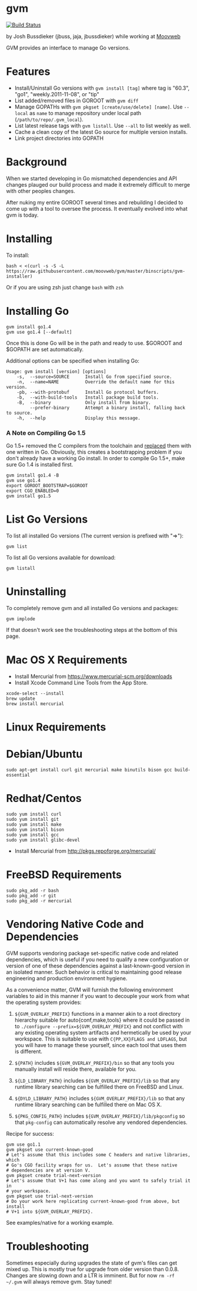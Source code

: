 # gvm

[![Build Status](https://travis-ci.org/moovweb/gvm.svg?branch=master)](https://travis-ci.org/moovweb/gvm)

by Josh Bussdieker (jbuss, jaja, jbussdieker) while working at [Moovweb](https://www.moovweb.com)

GVM provides an interface to manage Go versions.

Features
========
* Install/Uninstall Go versions with `gvm install [tag]` where tag is "60.3", "go1", "weekly.2011-11-08", or "tip"
* List added/removed files in GOROOT with `gvm diff`
* Manage GOPATHs with `gvm pkgset [create/use/delete] [name]`. Use `--local` as `name` to manage repository under local path (`/path/to/repo/.gvm_local`).
* List latest release tags with `gvm listall`. Use `--all` to list weekly as well.
* Cache a clean copy of the latest Go source for multiple version installs.
* Link project directories into GOPATH

Background
==========
When we started developing in Go mismatched dependencies and API changes plauged our build process and made it extremely difficult to merge with other peoples changes.

After nuking my entire GOROOT several times and rebuilding I decided to come up with a tool to oversee the process. It eventually evolved into what gvm is today.

Installing
==========

To install:

    bash < <(curl -s -S -L https://raw.githubusercontent.com/moovweb/gvm/master/binscripts/gvm-installer)

Or if you are using zsh just change `bash` with `zsh`

Installing Go
=============
    gvm install go1.4
    gvm use go1.4 [--default]
Once this is done Go will be in the path and ready to use. $GOROOT and $GOPATH are set automatically.

Additional options can be specified when installing Go:

    Usage: gvm install [version] [options]
        -s,  --source=SOURCE      Install Go from specified source.
        -n,  --name=NAME          Override the default name for this version.
        -pb, --with-protobuf      Install Go protocol buffers.
        -b,  --with-build-tools   Install package build tools.
        -B,  --binary             Only install from binary.
             --prefer-binary      Attempt a binary install, falling back to source.
        -h,  --help               Display this message.
        
### A Note on Compiling Go 1.5
Go 1.5+ removed the C compilers from the toolchain and [replaced][compiler_note] them with one written in Go. Obviously, this creates a bootstrapping problem if you don't already have a working Go install. In order to compile Go 1.5+, make sure Go 1.4 is installed first.

```
gvm install go1.4 -B
gvm use go1.4
export GOROOT_BOOTSTRAP=$GOROOT
export CGO_ENABLED=0
gvm install go1.5
```

[compiler_note]: https://docs.google.com/document/d/1OaatvGhEAq7VseQ9kkavxKNAfepWy2yhPUBs96FGV28/edit

List Go Versions
================
To list all installed Go versions (The current version is prefixed with "=>"):

    gvm list

To list all Go versions available for download:

    gvm listall

Uninstalling
============
To completely remove gvm and all installed Go versions and packages:

    gvm implode

If that doesn't work see the troubleshooting steps at the bottom of this page.

Mac OS X Requirements
====================
 * Install Mercurial from https://www.mercurial-scm.org/downloads
 * Install Xcode Command Line Tools from the App Store.

```
xcode-select --install
brew update
brew install mercurial
```

Linux Requirements
==================

Debian/Ubuntu
==================
    sudo apt-get install curl git mercurial make binutils bison gcc build-essential

Redhat/Centos
==================

    sudo yum install curl
    sudo yum install git
    sudo yum install make
    sudo yum install bison
    sudo yum install gcc
    sudo yum install glibc-devel

 * Install Mercurial from http://pkgs.repoforge.org/mercurial/

FreeBSD Requirements
====================

    sudo pkg_add -r bash
    sudo pkg_add -r git
    sudo pkg_add -r mercurial

Vendoring Native Code and Dependencies
==================================================
GVM supports vendoring package set-specific native code and related
dependencies, which is useful if you need to qualify a new configuration
or version of one of these dependencies against a last-known-good version
in an isolated manner.  Such behavior is critical to maintaining good release
engineering and production environment hygiene.

As a convenience matter, GVM will furnish the following environment variables to
aid in this manner if you want to decouple your work from what the operating
system provides:

1. ``${GVM_OVERLAY_PREFIX}`` functions in a manner akin to a root directory
  hierarchy suitable for auto{conf,make,tools} where it could be passed in
  to ``./configure --prefix=${GVM_OVERLAY_PREFIX}`` and not conflict with any
  existing operating system artifacts and hermetically be used by your
  workspace.  This is suitable to use with ``C{PP,XX}FLAGS and LDFLAGS``, but you will have
  to manage these yourself, since each tool that uses them is different.

2. ``${PATH}`` includes ``${GVM_OVERLAY_PREFIX}/bin`` so that any tools you
  manually install will reside there, available for you.

3. ``${LD_LIBRARY_PATH}`` includes ``${GVM_OVERLAY_PREFIX}/lib`` so that any
  runtime library searching can be fulfilled there on FreeBSD and Linux.

4. ``${DYLD_LIBRARY_PATH}`` includes ``${GVM_OVERLAY_PREFIX}/lib`` so that any
  runtime library searching can be fulfilled there on Mac OS X.

5. ``${PKG_CONFIG_PATH}`` includes ``${GVM_OVERLAY_PREFIX}/lib/pkgconfig`` so
  that ``pkg-config`` can automatically resolve any vendored dependencies.

Recipe for success:

    gvm use go1.1
    gvm pkgset use current-known-good
    # Let's assume that this includes some C headers and native libraries, which
    # Go's CGO facility wraps for us.  Let's assume that these native
    # dependencies are at version V.
    gvm pkgset create trial-next-version
    # Let's assume that V+1 has come along and you want to safely trial it in
    # your workspace.
    gvm pkgset use trial-next-version
    # Do your work here replicating current-known-good from above, but install
    # V+1 into ${GVM_OVERLAY_PREFIX}.

See examples/native for a working example.

Troubleshooting
===============
Sometimes especially during upgrades the state of gvm's files can get mixed up. This is mostly true for upgrade from older version than 0.0.8. Changes are slowing down and a LTR is imminent. But for now `rm -rf ~/.gvm` will always remove gvm. Stay tuned!
